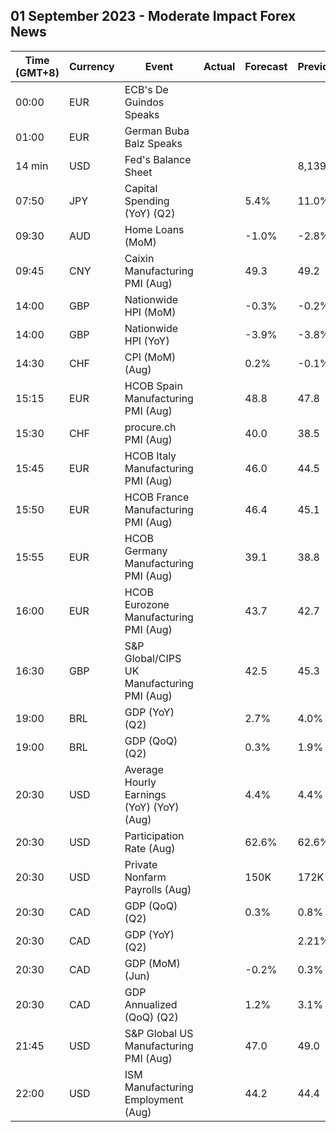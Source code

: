 ## 01 September 2023 - Moderate Impact Forex News

| Time (GMT+8) | Currency | Event | Actual | Forecast | Previous |
|------|----------|-------|--------|----------|----------|
| 00:00 | EUR | ECB's De Guindos Speaks |  |  |  |
| 01:00 | EUR | German Buba Balz Speaks |  |  |  |
| 14 min | USD | Fed's Balance Sheet |  |  | 8,139B |
| 07:50 | JPY | Capital Spending (YoY) (Q2) |  | 5.4% | 11.0% |
| 09:30 | AUD | Home Loans (MoM) |  | -1.0% | -2.8% |
| 09:45 | CNY | Caixin Manufacturing PMI (Aug) |  | 49.3 | 49.2 |
| 14:00 | GBP | Nationwide HPI (MoM) |  | -0.3% | -0.2% |
| 14:00 | GBP | Nationwide HPI (YoY) |  | -3.9% | -3.8% |
| 14:30 | CHF | CPI (MoM) (Aug) |  | 0.2% | -0.1% |
| 15:15 | EUR | HCOB Spain Manufacturing PMI (Aug) |  | 48.8 | 47.8 |
| 15:30 | CHF | procure.ch PMI (Aug) |  | 40.0 | 38.5 |
| 15:45 | EUR | HCOB Italy Manufacturing PMI (Aug) |  | 46.0 | 44.5 |
| 15:50 | EUR | HCOB France Manufacturing PMI (Aug) |  | 46.4 | 45.1 |
| 15:55 | EUR | HCOB Germany Manufacturing PMI (Aug) |  | 39.1 | 38.8 |
| 16:00 | EUR | HCOB Eurozone Manufacturing PMI (Aug) |  | 43.7 | 42.7 |
| 16:30 | GBP | S&P Global/CIPS UK Manufacturing PMI (Aug) |  | 42.5 | 45.3 |
| 19:00 | BRL | GDP (YoY) (Q2) |  | 2.7% | 4.0% |
| 19:00 | BRL | GDP (QoQ) (Q2) |  | 0.3% | 1.9% |
| 20:30 | USD | Average Hourly Earnings (YoY) (YoY) (Aug) |  | 4.4% | 4.4% |
| 20:30 | USD | Participation Rate (Aug) |  | 62.6% | 62.6% |
| 20:30 | USD | Private Nonfarm Payrolls (Aug) |  | 150K | 172K |
| 20:30 | CAD | GDP (QoQ) (Q2) |  | 0.3% | 0.8% |
| 20:30 | CAD | GDP (YoY) (Q2) |  |  | 2.21% |
| 20:30 | CAD | GDP (MoM) (Jun) |  | -0.2% | 0.3% |
| 20:30 | CAD | GDP Annualized (QoQ) (Q2) |  | 1.2% | 3.1% |
| 21:45 | USD | S&P Global US Manufacturing PMI (Aug) |  | 47.0 | 49.0 |
| 22:00 | USD | ISM Manufacturing Employment (Aug) |  | 44.2 | 44.4 |
